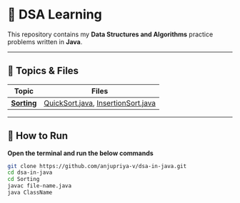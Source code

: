# 🌱 DSA Learning

This repository contains my **Data Structures and Algorithms** practice problems written in **Java**.

---

## 📂 Topics & Files

| Topic        | Files |
|--------------|-------|
| **[Sorting](Sorting/)** | [QuickSort.java](Sorting/QuickSort.java), [InsertionSort.java](Sorting/InsertionSort.java)  |

---

## 🚀 How to Run

 **Open the terminal and run the below commands**
   ```bash
   git clone https://github.com/anjupriya-v/dsa-in-java.git
   cd dsa-in-java
   cd Sorting
   javac file-name.java
   java ClassName
   ```
